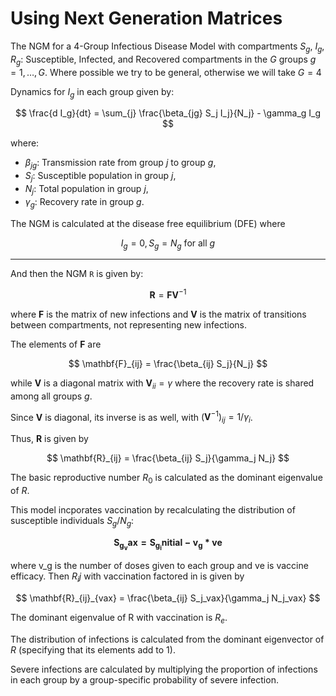 # Using Next Generation Matrices

The NGM for a 4-Group Infectious Disease Model with compartments $S_g$, $I_g$, $R_g$: Susceptible, Infected, and Recovered compartments in the $G$ groups $g = 1, \dots, G$. Where possible we try to be general, otherwise we will take $G = 4$

Dynamics for $I_g$ in each group given by:

$$
\frac{d I_g}{dt} = \sum_{j} \frac{\beta_{jg} S_j I_j}{N_j} - \gamma_g I_g
$$

where:

- $\beta_{jg}$: Transmission rate from group $j$ to group $g$,
- $S_j$: Susceptible population in group $j$,
- $N_j$: Total population in group $j$,
- $\gamma_g$: Recovery rate in group $g$.

The NGM is calculated at the disease free equilibrium (DFE) where

$$
I_g = 0, S_g = N_g \  \text{for all\ } g
$$

---

And then the NGM `R` is given by:

$$
\mathbf{R} = \mathbf{F} \mathbf{V}^{-1}
$$

where $\mathbf{F}$ is the matrix of new infections and $\mathbf{V}$ is the matrix of transitions between compartments, not representing new infections.

The elements of $\mathbf{F}$ are

$$
\mathbf{F}_{ij} = \frac{\beta_{ij} S_j}{N_j}
$$

while $\mathbf{V}$ is a diagonal matrix with $\mathbf{V}_{ii} = \gamma$ where the recovery rate is shared among all groups $g$.

Since $\mathbf{V}$ is diagonal, its inverse is as well, with $(\mathbf{V}^{-1})_{ij} = 1 / \gamma_i$.

Thus, $\mathbf{R}$ is given by

$$
\mathbf{R}_{ij} = \frac{\beta_{ij} S_j}{\gamma_j N_j}
$$

The basic reproductive number $R_0$ is calculated as the dominant eigenvalue of $R$.

This model incporates vaccination by recalculating the distribution of susceptible individuals $S_g / N_g$:

$$
\mathbf{S_g_vax = S_g_initial - v_g * ve}
$$

where v_g is the number of doses given to each group and ve is vaccine efficacy. Then $R_ij$ with vaccination factored in is given by

$$
\mathbf{R}_{ij}_{vax} = \frac{\beta_{ij} S_j_vax}{\gamma_j N_j_vax}
$$


The dominant eigenvalue of R with vaccination is $R_e$.

The distribution of infections is calculated from the dominant eigenvector of $R$ (specifying that its elements add to 1).

Severe infections are calculated by multiplying the proportion of infections in each group by a group-specific probability of severe infection.
